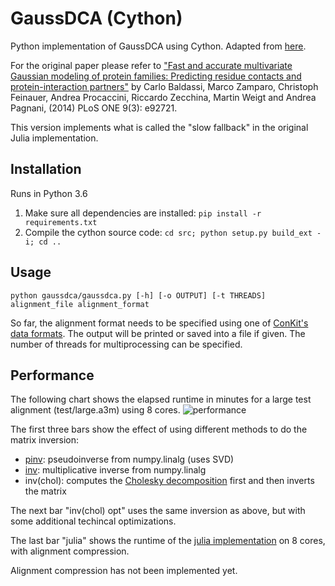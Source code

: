 # GaussDCA (Cython)
Python implementation of GaussDCA using Cython. Adapted from [here](https://github.com/carlobaldassi/GaussDCA.jl).

For the original paper please refer to ["Fast and accurate multivariate Gaussian modeling of protein families: Predicting residue contacts and protein-interaction partners"](doi:10.1371/journal.pone.0092721) by Carlo Baldassi, Marco Zamparo, Christoph Feinauer, Andrea Procaccini, Riccardo Zecchina, Martin Weigt and Andrea Pagnani, (2014) PLoS ONE 9(3): e92721. 

This version implements what is called the "slow fallback" in the original Julia implementation. 

## Installation
Runs in Python 3.6
1. Make sure all dependencies are installed: `pip install -r requirements.txt`
2. Compile the cython source code: `cd src; python setup.py build_ext -i; cd ..`

## Usage
```python gaussdca/gaussdca.py [-h] [-o OUTPUT] [-t THREADS] alignment_file alignment_format```

So far, the alignment format needs to be specified using one of [ConKit's data formats](http://conkit.org/en/latest/formats.html). The output will be printed or saved into a file if given. The number of threads for multiprocessing can be specified.

## Performance
The following chart shows the elapsed runtime in minutes for a large test alignment (test/large.a3m) using 8 cores.
![performance](https://github.com/MMichel/GaussDCA/blob/master/timing.png)

The first three bars show the effect of using different methods to do the matrix inversion:
+ [pinv](https://docs.scipy.org/doc/numpy-1.13.0/reference/generated/numpy.linalg.pinv.html): pseudoinverse from numpy.linalg (uses SVD)
+ [inv](https://docs.scipy.org/doc/numpy-1.13.0/reference/generated/numpy.linalg.inv.html): multiplicative inverse from numpy.linalg
+ inv(chol): computes the [Cholesky decomposition](https://docs.scipy.org/doc/numpy-1.13.0/reference/generated/numpy.linalg.cholesky.html) first and then inverts the matrix

The next bar "inv(chol) opt" uses the same inversion as above, but with some additional techincal optimizations.

The last bar "julia" shows the runtime of the [julia implementation](https://github.com/carlobaldassi/GaussDCA.jl) on 8 cores, with alignment compression.

Alignment compression has not been implemented yet.
